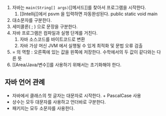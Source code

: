
1. 자바는 ```main(String[] args)```[[메서드]]를 찾아서 프로그램을 시작한다.
	1. [[Intellij]]에서 psvm 을 입력하면 자동완성된다. public static void main
2. 대소문자를 구분한다.
3. 세미콜론( ; ) 으로 문장을 구분한다.
4. 자바 프로그램은 컴파일과 실행 단계를 거친다.
	1. 자바 소스코드를 바이트코드로 변환
	2. 자바 가상 머신 JVM 에서 실행될 수 있게 최적화 및 문법 오류 검출
5. = 의 역할 : 오른쪽에 있는 값을 왼쪽에 저장한다. 수학에서의 두 값이 같다와는 다른 뜻
6. [[Area/Java/변수]]를 사용하기 위해서는 초기화해야 한다.


## 자바 언어 관례

- 자바에서 클래스의 첫 글자는 대문자로 시작한다. + PascalCase 사용
- 상수는 모두 대문자를 사용하고 언더바로 구분한다.
- 패키지는 모두 소문자를 사용한다.